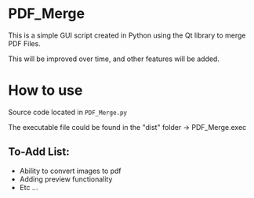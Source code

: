 # PDF_Merge
This is a simple GUI script created in Python using the Qt library to merge PDF Files.

This will be improved over time, and other features will be added.

# How to use
Source code located in `PDF_Merge.py`

The executable file could be found in the "dist" folder -> PDF_Merge.exec

## To-Add List:
+ Ability to convert images to pdf
+ Adding preview functionality
+ Etc ...

